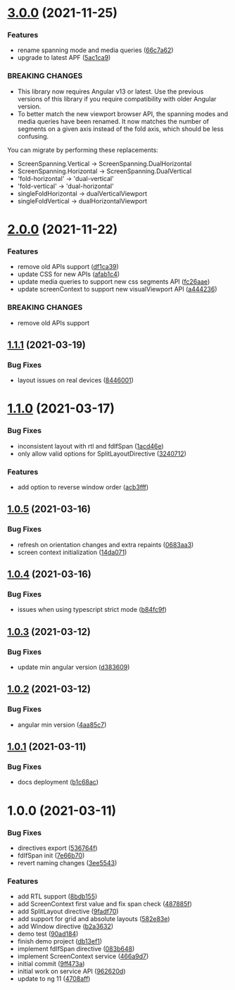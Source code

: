 # [3.0.0](https://github.com/sinedied/ngx-foldable/compare/2.0.0...3.0.0) (2021-11-25)


### Features

* rename spanning mode and media queries ([66c7a62](https://github.com/sinedied/ngx-foldable/commit/66c7a62a93fa890ea8dc2b6f7a03b88253251116))
* upgrade to latest APF ([5ac1ca9](https://github.com/sinedied/ngx-foldable/commit/5ac1ca9c4bc6ce57af6c79e1c4a395f40f18628c))


### BREAKING CHANGES

* This library now requires Angular v13 or latest.
Use the previous versions of this library if you require compatibility with older Angular version.
* To better match the new viewport browser API, the spanning modes and media queries have been renamed.
It now matches the number of segments on a given axis instead of the fold axis,
which should be less confusing.

You can migrate by performing these replacements:
- ScreenSpanning.Vertical -> ScreenSpanning.DualHorizontal
- ScreenSpanning.Horizontal -> ScreenSpanning.DualVertical
- 'fold-horizontal' -> 'dual-vertical'
- 'fold-vertical' -> 'dual-horizontal'
- singleFoldHorizontal -> dualVerticalViewport
- singleFoldVertical -> dualHorizontalViewport

# [2.0.0](https://github.com/sinedied/ngx-foldable/compare/1.1.1...2.0.0) (2021-11-22)


### Features

* remove old APIs support ([df1ca39](https://github.com/sinedied/ngx-foldable/commit/df1ca390eae33279ef4ba145da6a5653c0231cfe))
* update CSS for new APIs ([afab1c4](https://github.com/sinedied/ngx-foldable/commit/afab1c486462f9f2b3f36929f50c2c7df56d34c8))
* update media queries to support new css segments API ([fc26aae](https://github.com/sinedied/ngx-foldable/commit/fc26aae9ab035715c8e429cc4aee5b7250f9b19f))
* update screenContext to support new visualViewport API ([a444236](https://github.com/sinedied/ngx-foldable/commit/a444236028c6d301e753ef9fb3f798f1108d20bd))


### BREAKING CHANGES

* remove old APIs support

## [1.1.1](https://github.com/sinedied/ngx-foldable/compare/1.1.0...1.1.1) (2021-03-19)


### Bug Fixes

* layout issues on real devices ([8446001](https://github.com/sinedied/ngx-foldable/commit/844600128fb3af4760b577ef22299842b6f318d7))

# [1.1.0](https://github.com/sinedied/ngx-foldable/compare/1.0.5...1.1.0) (2021-03-17)


### Bug Fixes

* inconsistent layout with rtl and fdIfSpan ([1acd46e](https://github.com/sinedied/ngx-foldable/commit/1acd46e32c237624d2e436c6bc1625cad3035f29))
* only allow valid options for SplitLayoutDirective ([3240712](https://github.com/sinedied/ngx-foldable/commit/3240712f21dbd25347cdf69c8f4b53daee340dd7))


### Features

* add option to reverse window order ([acb3fff](https://github.com/sinedied/ngx-foldable/commit/acb3fff202be180639e2cffcf3e1483e1547d6c0))

## [1.0.5](https://github.com/sinedied/ngx-foldable/compare/1.0.4...1.0.5) (2021-03-16)


### Bug Fixes

* refresh on orientation changes and extra repaints ([0683aa3](https://github.com/sinedied/ngx-foldable/commit/0683aa348d992aa23ed2778d9b65f4bf5b95a44c))
* screen context initialization ([14da071](https://github.com/sinedied/ngx-foldable/commit/14da07174867fcda1b4c3919907250b9ca89f8ca))

## [1.0.4](https://github.com/sinedied/ngx-foldable/compare/1.0.3...1.0.4) (2021-03-16)


### Bug Fixes

* issues when using typescript strict mode ([b84fc9f](https://github.com/sinedied/ngx-foldable/commit/b84fc9f86a0c02bd71fa072f8be5ca1e63db90fb))

## [1.0.3](https://github.com/sinedied/ngx-foldable/compare/1.0.2...1.0.3) (2021-03-12)


### Bug Fixes

* update min angular version ([d383609](https://github.com/sinedied/ngx-foldable/commit/d3836093a9a5eee19bead640062200bb1994d807))

## [1.0.2](https://github.com/sinedied/ngx-foldable/compare/1.0.1...1.0.2) (2021-03-12)


### Bug Fixes

* angular min version ([4aa85c7](https://github.com/sinedied/ngx-foldable/commit/4aa85c78f57c9f817b0a3efa61372340dca58b99))

## [1.0.1](https://github.com/sinedied/ngx-foldable/compare/1.0.0...1.0.1) (2021-03-11)


### Bug Fixes

* docs deployment ([b1c68ac](https://github.com/sinedied/ngx-foldable/commit/b1c68ac7641f2145addef1480f5e669207a349a5))

# 1.0.0 (2021-03-11)


### Bug Fixes

* directives export ([536764f](https://github.com/sinedied/ngx-foldable/commit/536764fd1c959501de1a25469281c9fb2537dfeb))
* fdIfSpan init ([7e66b70](https://github.com/sinedied/ngx-foldable/commit/7e66b70c71a84e784eb60cb56744e9c1b9d9a8c3))
* revert naming changes ([3ee5543](https://github.com/sinedied/ngx-foldable/commit/3ee55430887e815dec7ecfd4b5e587f2cdd1abc4))


### Features

* add RTL support ([8bdb155](https://github.com/sinedied/ngx-foldable/commit/8bdb1554fe44304bda979dc7c184c91df3ded32e))
* add ScreenContext first value and fix span check ([487885f](https://github.com/sinedied/ngx-foldable/commit/487885f02fe3b68141f68382fd3c2318748211a1))
* add SplitLayout directive ([9fadf70](https://github.com/sinedied/ngx-foldable/commit/9fadf702882a53c57f3d8440074f8f3feca82ffe))
* add support for grid and absolute layouts ([582e83e](https://github.com/sinedied/ngx-foldable/commit/582e83eb4176ccb9f9a602c835522ad8f70095df))
* add Window directive ([b2a3632](https://github.com/sinedied/ngx-foldable/commit/b2a3632fa2f950e9b0b3cd237540857e319d8beb))
* demo test ([90ad184](https://github.com/sinedied/ngx-foldable/commit/90ad1844ea8bcbf50c0e7c892ae61635f7b2b993))
* finish demo project ([db13ef1](https://github.com/sinedied/ngx-foldable/commit/db13ef1f6d798c5716dc61bf6f3d60fdb9901c0d))
* implement fdIfSpan directive ([083b648](https://github.com/sinedied/ngx-foldable/commit/083b64890e57b451c42ab42d930ca30a6d2c22e1))
* implement ScreenContext service ([466a9d7](https://github.com/sinedied/ngx-foldable/commit/466a9d7d6f257eccf6590381fc19815dead14e0f))
* initial commit ([9ff473a](https://github.com/sinedied/ngx-foldable/commit/9ff473a1c34bb6be4b3185bb92fd4e0a0fcee7f7))
* initial work on service API ([962620d](https://github.com/sinedied/ngx-foldable/commit/962620d0bd0a9c731e695d5f540e12e3dc9331b4))
* update to ng 11 ([4708aff](https://github.com/sinedied/ngx-foldable/commit/4708aff57cf290991aa6bf7ef77bc2768614847c))

